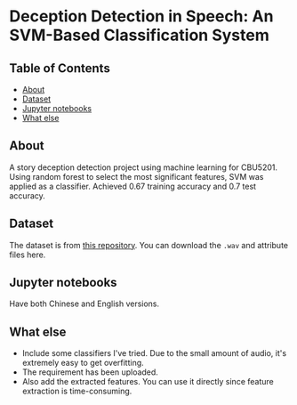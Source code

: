 # Deception Detection in Speech: An SVM-Based Classification System

## Table of Contents
- [About](#about)
- [Dataset](#dataset)
- [Jupyter notebooks](#jupyter-notebooks)
- [What else](#what-else)

## About
A story deception detection project using machine learning for CBU5201.   
Using random forest to select the most significant features, SVM was applied as a classifier. Achieved 0.67 training accuracy and 0.7 test accuracy.

## Dataset
The dataset is from [this repository](https://github.com/CBU5201Datasets/Deception). You can download the `.wav` and attribute files here.

## Jupyter notebooks
Have both Chinese and English versions.

## What else
- Include some classifiers I've tried. Due to the small amount of audio, it's extremely easy to get overfitting.  
- The requirement has been uploaded.  
- Also add the extracted features. You can use it directly since feature extraction is time-consuming.
